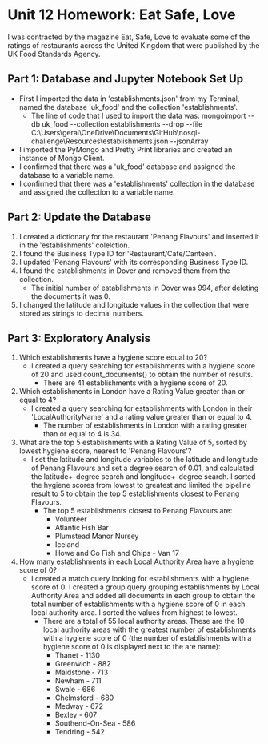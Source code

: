 # Unit 12 Homework: Eat Safe, Love
I was contracted by the magazine Eat, Safe, Love to evaluate some of the ratings of restaurants across the United Kingdom that were published by the UK Food Standards Agency.

## Part 1: Database and Jupyter Notebook Set Up
- First I imported the data in 'establishments.json' from my Terminal, named the database 'uk_food' and the collection 'establishments'.
    - The line of code that I used to import the data was: 
        mongoimport --db uk_food --collection establishments --drop --file C:\Users\geral\OneDrive\Documents\GitHub\nosql-challenge\Resources\establishments.json --jsonArray
- I imported the PyMongo and Pretty Print libraries and created an instance of Mongo Client.
- I confirmed that there was a 'uk_food' database and assigned the database to a variable name.
- I confirmed that there was a 'establishments' collection in the database and assigned the collection to a variable name.

## Part 2: Update the Database
1. I created a dictionary for the restaurant 'Penang Flavours' and inserted it in the 'establishments' colelction.
2. I found the Business Type ID for 'Restaurant/Cafe/Canteen'.
3. I updated 'Penang Flavours' with its corresponding Business Type ID.
4. I found the establishments in Dover and removed them from the collection.
    - The initial number of establishments in Dover was 994, after deleting the documents it was 0.
5. I changed the latitude and longitude values in the collection that were stored as strings to decimal numbers.

## Part 3: Exploratory Analysis
1. Which establishments have a hygiene score equal to 20?
    - I created a query searching for establishments with a hygiene score of 20 and used count_documents() to obtain the number of results.
        - There are 41 establishments with a hygiene score of 20.
2. Which establishments in London have a Rating Value greater than or equal to 4?
    - I created a query searching for establishments with London in their 'LocalAuthorityName' and a rating value greater than or equal to 4.
        - The number of establishments in London with a rating greater than or equal to 4 is 34.
3. What are the top 5 establishments with a Rating Value of 5, sorted by lowest hygiene score, nearest to 'Penang Flavours'?
    - I set the latitude and longitude variables to the latitude and longitude of Penang Flavours and set a degree search of 0.01, and calculated the latitude+-degree search and longitude+-degree search. I sorted the hygiene scores from lowest to greatest and limited the pipeline result to 5 to obtain the top 5 establishments closest to Penang Flavours.
        - The top 5 establishments closest to Penang Flavours are:
            - Volunteer
            - Atlantic Fish Bar
            - Plumstead Manor Nursey
            - Iceland
            - Howe and Co Fish and Chips - Van 17
4. How many establishments in each Local Authority Area have a hygiene score of 0?
    - I created a match query looking for establishments with a hygiene score of 0. I created a group query grouping establishments by Local Authority Area and added all documents in each group to obtain the total number of establishments with a hygiene score of 0 in each local authority area. I sorted the values from highest to lowest.
        - There are a total of 55 local authority areas. These are the 10 local authority areas with the greatest number of establishments with a hygiene score of 0 (the number of establishments with a hygiene score of 0 is displayed next to the are name):
            - Thanet - 1130
            - Greenwich - 882
            - Maidstone - 713
            - Newham - 711
            - Swale - 686
            - Chelmsford - 680
            - Medway - 672
            - Bexley - 607
            - Southend-On-Sea - 586
            - Tendring - 542

